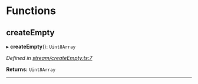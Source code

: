 

# Functions

<a id="createempty"></a>

##  createEmpty

▸ **createEmpty**(): `Uint8Array`

*Defined in [stream/createEmpty.ts:7](https://github.com/polkadot-js/common/blob/cab0713/packages/trie-codec/src/stream/createEmpty.ts#L7)*

**Returns:** `Uint8Array`

___

